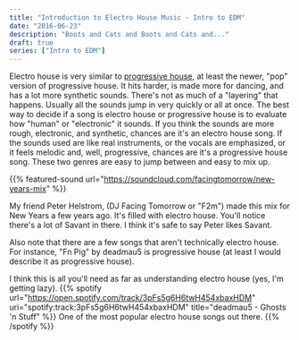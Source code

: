 ```yaml
---
title: "Introduction to Electro House Music - Intro to EDM"
date: "2016-06-23"
description: "Boots and Cats and Boots and Cats and..."
draft: true
series: ["Intro to EDM"]
---
```


Electro house is very similar to [progressive house](/posts/intro-to-edm/progressive-house), at least the newer, "pop" version of progressive house. It hits harder, is made more for dancing, and has a lot more synthetic sounds. There's not as much of a "layering" that happens. Usually all the sounds jump in very quickly or all at once. The best way to decide if a song is electro house or progressive house is to evaluate how "human" or "electronic" it sounds. If you think the sounds are more rough, electronic, and synthetic, chances are it's an electro house song. If the sounds used are like real instruments, or the vocals are emphasized, or it feels melodic and, well, progressive, chances are it's a progressive house song. These two genres are easy to jump between and easy to mix up.

{{% featured-sound url="https://soundcloud.com/facingtomorrow/new-years-mix" %}}

My friend Peter Helstrom, (DJ Facing Tomorrow or "F2m") made this mix for New Years a few years ago. It's filled with electro house. You'll notice there's a lot of Savant in there. I think it's safe to say Peter likes Savant.

Also note that there are a few songs that aren't technically electro house. For instance, "Fn Pig" by deadmau5 is progressive house (at least I would describe it as progressive house).

I think this is all you'll need as far as understanding electro house (yes, I'm getting lazy).
{{% spotify url="https://open.spotify.com/track/3pFs5g6H6twH454xbaxHDM" uri="spotify:track:3pFs5g6H6twH454xbaxHDM" title="deadmau5 - Ghosts 'n Stuff" %}}
One of the most popular electro house songs out there.
{{% /spotify %}}